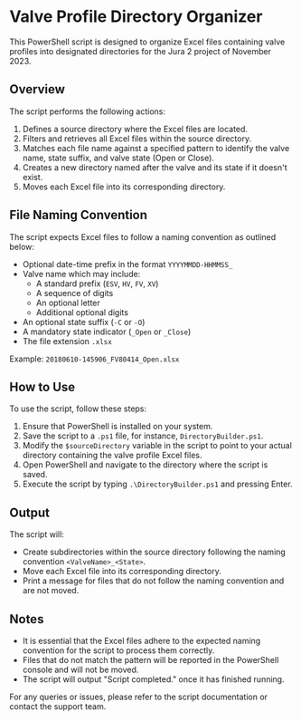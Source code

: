 # Valve Profile Directory Organizer

This PowerShell script is designed to organize Excel files containing valve profiles into designated directories for the Jura 2 project of November 2023.

## Overview

The script performs the following actions:

1. Defines a source directory where the Excel files are located.
2. Filters and retrieves all Excel files within the source directory.
3. Matches each file name against a specified pattern to identify the valve name, state suffix, and valve state (Open or Close).
4. Creates a new directory named after the valve and its state if it doesn't exist.
5. Moves each Excel file into its corresponding directory.

## File Naming Convention

The script expects Excel files to follow a naming convention as outlined below:

- Optional date-time prefix in the format `YYYYMMDD-HHMMSS_`
- Valve name which may include:
  - A standard prefix (`ESV`, `HV`, `FV`, `XV`)
  - A sequence of digits
  - An optional letter
  - Additional optional digits
- An optional state suffix (`-C` or `-O`)
- A mandatory state indicator (`_Open` or `_Close`)
- The file extension `.xlsx`

Example: `20180610-145906_FV80414_Open.xlsx`

## How to Use

To use the script, follow these steps:

1. Ensure that PowerShell is installed on your system.
2. Save the script to a `.ps1` file, for instance, `DirectoryBuilder.ps1`.
3. Modify the `$sourceDirectory` variable in the script to point to your actual directory containing the valve profile Excel files.
4. Open PowerShell and navigate to the directory where the script is saved.
5. Execute the script by typing `.\DirectoryBuilder.ps1` and pressing Enter.

## Output

The script will:

- Create subdirectories within the source directory following the naming convention `<ValveName>_<State>`.
- Move each Excel file into its corresponding directory.
- Print a message for files that do not follow the naming convention and are not moved.

## Notes

- It is essential that the Excel files adhere to the expected naming convention for the script to process them correctly.
- Files that do not match the pattern will be reported in the PowerShell console and will not be moved.
- The script will output "Script completed." once it has finished running.

For any queries or issues, please refer to the script documentation or contact the support team.
